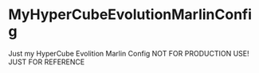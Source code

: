# MyHyperCubeEvolutionMarlinConfig
 Just my HyperCube Evolition Marlin Config
 NOT FOR PRODUCTION USE! JUST FOR REFERENCE